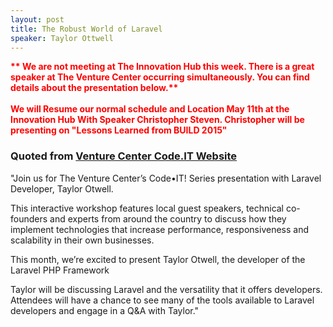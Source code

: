 ```yaml
---
layout: post
title: The Robust World of Laravel
speaker: Taylor Ottwell
---
```


<span style="color:red;font-weight:bold">** We are not meeting at The Innovation Hub this week. There is a great speaker at The Venture Center occurring simultaneously. You can find details about the presentation below.**<br>
<br>
We will Resume our normal schedule and Location May 11th at the Innovation Hub With Speaker Christopher Steven. Christopher will be presenting on "Lessons Learned from BUILD 2015"</span>


### Quoted from [Venture Center Code.IT Website](https://www.venturecenter.co/events/codeit)

"Join us for The Venture Center’s Code•IT! Series presentation with Laravel Developer, Taylor Otwell.

This interactive workshop features local guest speakers, technical co-founders and experts from around the country to discuss how they implement technologies that increase performance, responsiveness and scalability in their own businesses.

This month, we’re excited to present Taylor Otwell, the developer of the Laravel PHP Framework

Taylor will be discussing Laravel and the versatility that it offers developers. Attendees will have a chance to see many of the tools available to Laravel developers and engage in a Q&A with Taylor."